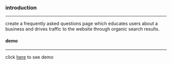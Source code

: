### introduction
---
create a frequently asked questions page which educates users about a business and drives traffic to the website through organic search results.    


#### demo
---
click [here]() to see demo
